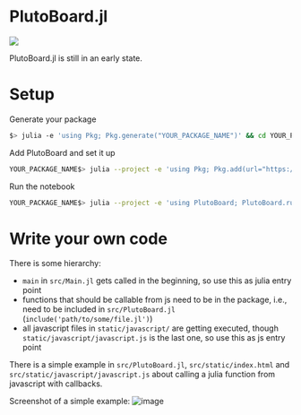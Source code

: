 # PlutoBoard.jl
[![](https://img.shields.io/badge/docs-dev-blue.svg)](https://UniStuttgart-IKR.github.io/PlutoBoard.jl/dev)

PlutoBoard.jl is still in an early state.

# Setup
Generate your package
```bash
$> julia -e 'using Pkg; Pkg.generate("YOUR_PACKAGE_NAME")' && cd YOUR_PACKAGE_NAME
```
Add PlutoBoard and set it up
```bash
YOUR_PACKAGE_NAME$> julia --project -e 'using Pkg; Pkg.add(url="https://github.com/UniStuttgart-IKR/PlutoBoard.jl"); using PlutoBoard; PlutoBoard.setup()' 
```
Run the notebook
```bash
YOUR_PACKAGE_NAME$> julia --project -e 'using PlutoBoard; PlutoBoard.run(debug=True)'
```

# Write your own code
There is some hierarchy:
- `main` in `src/Main.jl` gets called in the beginning, so use this as julia entry point
- functions that should be callable from js need to be in the package, i.e., need to be included in `src/PlutoBoard.jl` (`include('path/to/some/file.jl')`)
- all javascript files in `static/javascript/` are getting executed, though `static/javascript/javascript.js` is the last one, so use this as js entry point

There is a simple example in `src/PlutoBoard.jl`, `src/static/index.html` and `src/static/javascript/javascript.js` about calling a julia function from javascript with callbacks.

Screenshot of a simple example:
![image](https://github.com/user-attachments/assets/af99abeb-f613-4b8f-9ae2-c25fb15107bd)

